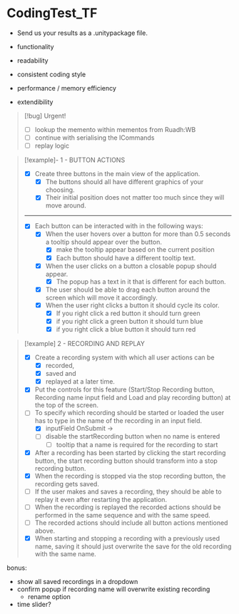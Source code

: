 # CodingTest_TF

- Send us your results as a .unitypackage file.

- functionality 
- readability
- consistent coding style
- performance / memory efficiency
- extendibility

> [!bug] Urgent!
> - [ ] lookup the memento within mementos from Ruadh:WB
> - [ ] continue with serialising the ICommands
> - [ ] replay logic

> [!example]- 1 - BUTTON ACTIONS
> - [x] Create three buttons in the main view of the application. 
> 	- [x] The buttons should all have different graphics of your choosing. 
> 	- [x] Their initial position does not matter too much since they will move around. 
> ___
> - [x] Each button can be interacted with in the following ways: 
> 	- [x] When the user hovers over a button for more than 0.5 seconds a tooltip should appear over the button. 
> 		- [x] make the tooltip appear based on the current position
> 		- [x] Each button should have a different tooltip text. 
> 	- [x] When the user clicks on a button a closable popup should appear. 
> 		- [x] The popup has a text in it that is different for each button. 
> 	- [x] The user should be able to drag each button around the screen which will move it accordingly. 
> 	- [x] When the user right clicks a button it should cycle its color. 
> 		- [x] If you right click a red button it should turn green
> 		- [x] if you right click a green button it should turn blue 
> 		- [x] if you right click a blue button it should turn red

> [!example] 2 - RECORDING AND REPLAY 
> - [x] Create a recording system with which all user actions can be
> 	- [x] recorded, 
> 	- [x] saved and 
> 	- [x] replayed at a later time. 
> - [x] Put the controls for this feature (Start/Stop Recording button, Recording name input field and Load and play recording button) at the top of the screen. 
> - [ ] To specify which recording should be started or loaded the user has to type in the name of the recording in an input field. 
> 	- [x] inputField OnSubmit -> 
> 	- [ ] disable the startRecording button when no name is entered
> 		- [ ] tooltip that a name is required for the recording to start
> - [x] After a recording has been started by clicking the start recording button, the start recording button should transform into a stop recording button. 
> - [x] When the recording is stopped via the stop recording button, the recording gets saved.
> - [ ] If the user makes and saves a recording, they should be able to replay it even after restarting the application. 
> - [ ] When the recording is replayed the recorded actions should be performed in the same sequence and with the same speed. 
> - [ ] The recorded actions should include all button actions mentioned above. 
> - [x] When starting and stopping a recording with a previously used name, saving it should just overwrite the save for the old recording with the same name.

bonus:
- show all saved recordings in a dropdown
- confirm popup if recording name will overwrite existing recording
	- rename option
- time slider?

